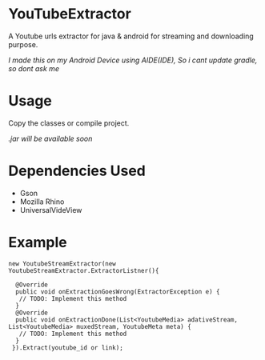 
# YouTubeExtractor

 A Youtube urls extractor for java & android for streaming and downloading purpose. 

   _I made this on my Android Device using AIDE(IDE),
 So i cant update gradle, so dont ask me_ 

 # Usage

 Copy the classes or compile  project.

  _.jar will be available  soon_
 # Dependencies Used

  - Gson
  - Mozilla Rhino
  - UniversalVideView


 # Example


 ```
 new YoutubeStreamExtractor(new YoutubeStreamExtractor.ExtractorListner(){

   @Override
   public void onExtractionGoesWrong(ExtractorException e) {
    // TODO: Implement this method
   }
   @Override
   public void onExtractionDone(List<YoutubeMedia> adativeStream, List<YoutubeMedia> muxedStream, YoutubeMeta meta) {
    // TODO: Implement this method
   }
  }).Extract(youtube_id or link);
 ```



